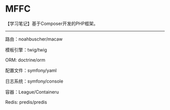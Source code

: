 # MFFC
【学习笔记】基于Composer开发的PHP框架。

---
路由：noahbuscher/macaw 

模板引擎：twig/twig 

ORM: doctrine/orm

配置文件：symfony/yaml

日志系统：symfony/console

容器：League/Containeru

Redis: predis/predis